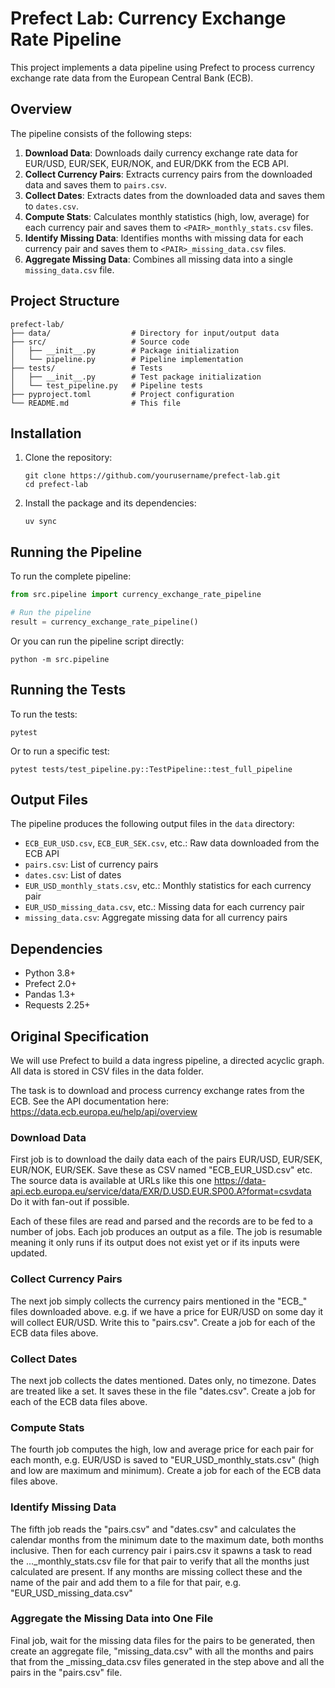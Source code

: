 # Prefect Lab: Currency Exchange Rate Pipeline

This project implements a data pipeline using Prefect to process currency exchange rate data from the European Central Bank (ECB).

## Overview

The pipeline consists of the following steps:

1. **Download Data**: Downloads daily currency exchange rate data for EUR/USD, EUR/SEK, EUR/NOK, and EUR/DKK from the ECB API.
2. **Collect Currency Pairs**: Extracts currency pairs from the downloaded data and saves them to `pairs.csv`.
3. **Collect Dates**: Extracts dates from the downloaded data and saves them to `dates.csv`.
4. **Compute Stats**: Calculates monthly statistics (high, low, average) for each currency pair and saves them to `<PAIR>_monthly_stats.csv` files.
5. **Identify Missing Data**: Identifies months with missing data for each currency pair and saves them to `<PAIR>_missing_data.csv` files.
6. **Aggregate Missing Data**: Combines all missing data into a single `missing_data.csv` file.

## Project Structure

```
prefect-lab/
├── data/                  # Directory for input/output data
├── src/                   # Source code
│   ├── __init__.py        # Package initialization
│   └── pipeline.py        # Pipeline implementation
├── tests/                 # Tests
│   ├── __init__.py        # Test package initialization
│   └── test_pipeline.py   # Pipeline tests
├── pyproject.toml         # Project configuration
└── README.md              # This file
```

## Installation

1. Clone the repository:
   ```
   git clone https://github.com/yourusername/prefect-lab.git
   cd prefect-lab
   ```

2. Install the package and its dependencies:
   ```
   uv sync
   ```

## Running the Pipeline

To run the complete pipeline:

```python
from src.pipeline import currency_exchange_rate_pipeline

# Run the pipeline
result = currency_exchange_rate_pipeline()
```

Or you can run the pipeline script directly:

```
python -m src.pipeline
```

## Running the Tests

To run the tests:

```
pytest
```

Or to run a specific test:

```
pytest tests/test_pipeline.py::TestPipeline::test_full_pipeline
```

## Output Files

The pipeline produces the following output files in the `data` directory:

- `ECB_EUR_USD.csv`, `ECB_EUR_SEK.csv`, etc.: Raw data downloaded from the ECB API
- `pairs.csv`: List of currency pairs
- `dates.csv`: List of dates
- `EUR_USD_monthly_stats.csv`, etc.: Monthly statistics for each currency pair
- `EUR_USD_missing_data.csv`, etc.: Missing data for each currency pair
- `missing_data.csv`: Aggregate missing data for all currency pairs

## Dependencies

- Python 3.8+
- Prefect 2.0+
- Pandas 1.3+
- Requests 2.25+

## Original Specification

We will use Prefect to build a data ingress pipeline, 
a directed acyclic graph. All data is stored in CSV files in the data folder.

The task is to download and process currency exchange rates from the ECB.
See the API documentation here: <https://data.ecb.europa.eu/help/api/overview>

### Download Data
First job is to download the daily data each of the pairs EUR/USD, EUR/SEK, EUR/NOK, EUR/SEK.
Save these as CSV named "ECB_EUR_USD.csv" etc. 
The source data is available at URLs like this one <https://data-api.ecb.europa.eu/service/data/EXR/D.USD.EUR.SP00.A?format=csvdata>
Do it with fan-out if possible.

Each of these files are read and parsed and the records are to be fed to 
a number of jobs. Each job produces an output as a file. 
The job is resumable meaning it only runs if its output does not exist yet 
or if its inputs were updated. 

### Collect Currency Pairs
The next job simply collects the currency pairs mentioned in the "ECB_" files downloaded above.
e.g. if we have a price for EUR/USD on some day it will collect EUR/USD. Write this to "pairs.csv".
Create a job for each of the ECB data files above.

### Collect Dates
The next job collects the dates mentioned. Dates only, no timezone.
Dates are treated like a set. It saves these in the file "dates.csv".
Create a job for each of the ECB data files above.

### Compute Stats
The fourth job computes the high, low and average price for each pair
for each month, e.g. EUR/USD is saved to "EUR_USD_monthly_stats.csv" (high and low are maximum and minimum).
Create a job for each of the ECB data files above.

### Identify Missing Data
The fifth job reads the "pairs.csv" and "dates.csv" and calculates the calendar months from
the minimum date to the maximum date, both months inclusive. 
Then for each currency pair i pairs.csv it spawns a task to read the ..._monthly_stats.csv file 
for that pair to verify that all the months just calculated are present. If any months are missing
collect these and the name of the pair and add them to a file for that pair, e.g. "EUR_USD_missing_data.csv"

### Aggregate the Missing Data into One File
Final job, wait for the missing data files for the pairs to be generated, then 
create an aggregate file, "missing_data.csv" with all the months and pairs that from the _missing_data.csv files
generated in the step above and all the pairs in the "pairs.csv" file.
